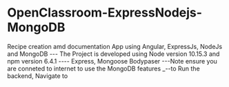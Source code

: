 # OpenClassroom-ExpressNodejs-MongoDB
 Recipe creation amd documentation App using Angular, ExpressJs, NodeJs and  MongoDB
 --- The Project is developed using Node version 10.15.3 and  npm version 6.4.1
 ---- Express, Mongoose Bodypaser 
 ---Note ensure you are conneted to internet to use the MongoDB features 
 _--to Run the backend, Navigate to 